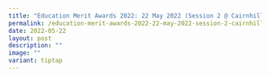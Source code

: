 ```yaml
---
title: "Education Merit Awards 2022: 22 May 2022 (Session 2 @ Cairnhill)"
permalink: /education-merit-awards-2022-22-may-2022-session-2-cairnhill/
date: 2022-05-22
layout: post
description: ""
image: ""
variant: tiptap
---
```


